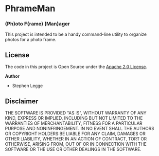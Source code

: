 PhrameMan
=========
### (Ph)oto F(rame) (Man)ager

This project is intended to be a handy command-line utility to organize photos for a photo frame.

## License

The code in this project is Open Source under the [Apache 2.0 License][].

  [Apache 2.0 License]: http://www.apache.org/licenses/LICENSE-2.0.html


**Author** 

* Stephen Legge


## Disclaimer

THE SOFTWARE IS PROVIDED "AS IS", WITHOUT WARRANTY OF ANY KIND, EXPRESS OR IMPLIED, INCLUDING BUT NOT LIMITED TO THE WARRANTIES OF MERCHANTABILITY, FITNESS FOR A PARTICULAR PURPOSE AND NONINFRINGEMENT. IN NO EVENT SHALL THE AUTHORS OR COPYRIGHT HOLDERS BE LIABLE FOR ANY CLAIM, DAMAGES OR OTHER LIABILITY, WHETHER IN AN ACTION OF CONTRACT, TORT OR OTHERWISE, ARISING FROM, OUT OF OR IN CONNECTION WITH THE SOFTWARE OR THE USE OR OTHER DEALINGS IN THE SOFTWARE.

